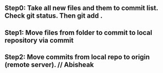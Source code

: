 ## Step0: Take all new files and them to commit list. Check git status. Then git add .
## Step1: Move files from folder to commit to local repository via commit
## Step2: Move commits from local repo to origin (remote server). // Abisheak


